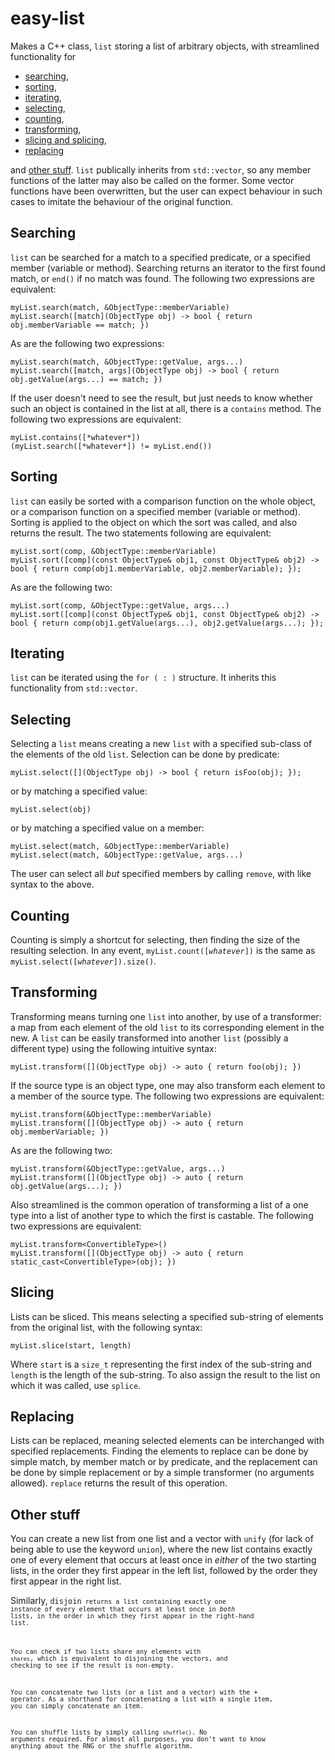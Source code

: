# easy-list
Makes a C++ class, <code>list</code> storing a list of arbitrary objects, with streamlined functionality for

* [searching](#Searching),
* [sorting](#Sorting),
* [iterating](#Iterating),
* [selecting](#Selecting),
* [counting](#Counting),
* [transforming](#Transforming),
* [slicing and splicing](#Slicing),
* [replacing](#Replacing)

and [other stuff](#Miscellany). <code>list</code> publically inherits from <code>std::vector</code>, so any member functions of the latter may also be called on the former. Some vector functions have been overwritten, but the user can expect behaviour in such cases to imitate the behaviour of the original function.

Searching
---------

<code>list</code> can be searched for a match to a specified predicate, or a specified member (variable or method). Searching returns an iterator to the first found match, or <code>end()</code> if no match was found. The following two expressions are equivalent:

    myList.search(match, &ObjectType::memberVariable)
    myList.search([match](ObjectType obj) -> bool { return obj.memberVariable == match; })

As are the following two expressions:

    myList.search(match, &ObjectType::getValue, args...)
    myList.search([match, args](ObjectType obj) -> bool { return obj.getValue(args...) == match; })

If the user doesn't need to see the result, but just needs to know whether such an object is contained in the list at all, there is a <code>contains</code> method. The following two expressions are equivalent:

    myList.contains([*whatever*])
    (myList.search([*whatever*]) != myList.end())
  
Sorting
-------

<code>list</code> can easily be sorted with a comparison function on the whole object, or a comparison function on a specified member (variable or method). Sorting is applied to the object on which the sort was called, and also returns the result. The two statements following are equivalent:

    myList.sort(comp, &ObjectType::memberVariable)
    myList.sort([comp](const ObjectType& obj1, const ObjectType& obj2) -> bool { return comp(obj1.memberVariable, obj2.memberVariable); });

As are the following two:

    myList.sort(comp, &ObjectType::getValue, args...)
    myList.sort([comp](const ObjectType& obj1, const ObjectType& obj2) -> bool { return comp(obj1.getValue(args...), obj2.getValue(args...); });

Iterating
---------

<code>list</code> can be iterated using the <code>for ( : )</code> structure. It inherits this functionality from <code>std::vector</code>.

Selecting
---------

Selecting a <code>list</code> means creating a new <code>list</code> with a specified sub-class of the elements of the old <code>list</code>. Selection can be done by predicate:

    myList.select([](ObjectType obj) -> bool { return isFoo(obj); });

or by matching a specified value:

    myList.select(obj)

or by matching a specified value on a member:

    myList.select(match, &ObjectType::memberVariable)
    myList.select(match, &ObjectType::getValue, args...)

The user can select all *but* specified members by calling <code>remove</code>, with like syntax to the above.

Counting
--------

Counting is simply a shortcut for selecting, then finding the size of the resulting selection. In any event, <code>myList.count([*whatever*])</code> is the same as <code>myList.select([*whatever*]).size()</code>.

Transforming
------------

Transforming means turning one <code>list</code> into another, by use of a transformer: a map from each element of the old <code>list</code> to its corresponding element in the new. A <code>list</code> can be easily transformed into another <code>list</code> (possibly a different type) using the following intuitive syntax:

    myList.transform([](ObjectType obj) -> auto { return foo(obj); })

If the source type is an object type, one may also transform each element to a member of the source type. The following two expressions are equivalent:

    myList.transform(&ObjectType::memberVariable)
    myList.transform([](ObjectType obj) -> auto { return obj.memberVariable; })

As are the following two:

    myList.transform(&ObjectType::getValue, args...)
    myList.transform([](ObjectType obj) -> auto { return obj.getValue(args...); })
    
Also streamlined is the common operation of transforming a list of a one type into a list of another type to which the first is castable. The following two expressions are equivalent:

    myList.transform<ConvertibleType>()
    myList.transform([](ObjectType obj) -> auto { return static_cast<ConvertibleType>(obj); })

Slicing
-------

Lists can be sliced. This means selecting a specified sub-string of elements from the original list, with the following syntax:

    myList.slice(start, length)
   
Where <code>start</code> is a <code>size_t</code> representing the first index of the sub-string and <code>length</code> is the length of the sub-string. To also assign the result to the list on which it was called, use <code>splice</code>.

Replacing
---------

Lists can be replaced, meaning selected elements can be interchanged with specified replacements. Finding the elements to replace can be done by simple match, by member match or by predicate, and the replacement can be done by simple replacement or by a simple transformer (no arguments allowed). <code>replace</code> returns the result of this operation.

Other stuff
-----------

You can create a new list from one list and a vector with <code>unify</code> (for lack of being able to use the keyword <code>union</code>), where the new list contains exactly one of every element that occurs at least once in *either* of the two starting lists, in the order they first appear in the left list, followed by the order they first appear in the right list.

Similarly, <code>disjoin<code> returns a list containing exactly one instance of every element that occurs at least once in *both* lists, in the order in which they first appear in the right-hand list.

You can check if two lists share any elements with <code>shares</code>, which is equivalent to disjoining the vectors, and checking to see if the result is non-empty.

You can concatenate two lists (or a list and a vector) with the + operator. As a shorthand for concatenating a list with a single item, you can simply concatenate an item.

You can shuffle lists by simply calling <code>shuffle()</code>. No arguments required. For almost all purposes, you don't want to know anything about the RNG or the shuffle algorithm.
